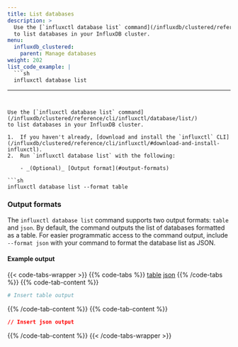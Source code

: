```yaml
---
title: List databases
description: >
  Use the [`influxctl database list` command](/influxdb/clustered/reference/cli/influxctl/database/list/)
  to list databases in your InfluxDB cluster.
menu:
  influxdb_clustered:
    parent: Manage databases
weight: 202
list_code_example: |
  ```sh
  influxctl database list
  ```
---
```


Use the [`influxctl database list` command](/influxdb/clustered/reference/cli/influxctl/database/list/)
to list databases in your InfluxDB cluster.

1.  If you haven't already, [download and install the `influxctl` CLI](/influxdb/clustered/reference/cli/influxctl/#download-and-install-influxctl).
2.  Run `influxctl database list` with the following:

    - _(Optional)_ [Output format](#output-formats)

```sh
influxctl database list --format table
```

### Output formats

The `influxctl database list` command supports two output formats: `table` and `json`.
By default, the command outputs the list of databases formatted as a table.
For easier programmatic access to the command output, include `--format json`
with your command to format the database list as JSON.

#### Example output

{{< code-tabs-wrapper >}}
{{% code-tabs %}}
[table](#)
[json](#)
{{% /code-tabs %}}
{{% code-tab-content %}}

```sh
# Insert table output
```

{{% /code-tab-content %}}
{{% code-tab-content %}}

```json
// Insert json output
```

{{% /code-tab-content %}}
{{< /code-tabs-wrapper >}}
